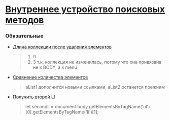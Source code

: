 # [Внутреннее устройство поисковых методов](https://learn.javascript.ru/searching-elements-internals)

### Обязательные

* [Длина коллекции после удаления элементов](https://learn.javascript.ru/task/collection-length-after-remove)
  > 1. 0
  > 2. 3 т.к. коллекция не изменилась, потому что она привязана не к BODY, а к menu
  
* [Сравнение количества элементов](https://learn.javascript.ru/task/compare-elements-count)
  > aList1 дополнится новыми ссылками, aList2 останется прежним

* [Получить второй LI](https://learn.javascript.ru/task/get-second-li)
  > let secondli = document.body.getElementsByTagName('ul')[0].getElementsByTagName('li')[1];
